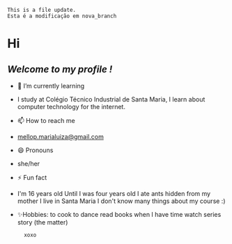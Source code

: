 

    This is a file update.
	Esta é a modificação em nova_branch

# Hi
## _Welcome to my profile !_

- 🌱 I’m currently learning
-  I study at Colégio Técnico Industrial de Santa Maria, I learn about computer technology for the internet.
    
- 📫 How to reach me
-  mellop.marialuiza@gmail.com

- 😄 Pronouns
-  she/her
 
- ⚡ Fun fact
-  I'm 16 years old
    Until I was four years old I ate ants hidden from my mother
    I live in Santa Maria
    I don't know many things about my course :)


- ✨Hobbies: to cook
   to dance
   read books when I have time
   watch series
   story (the matter)

		xoxo










<!--
**mariamello/mariamello** is a ✨ _special_ ✨ repository because its `README.md` (this file) appears on your GitHub profile.



-->

